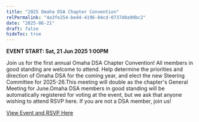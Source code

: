 ```yaml
---
title: "2025 Omaha DSA Chapter Convention"
relPermalink: "4a3fe254-be44-4196-84cd-073740a90bc2"
date: "2025-06-21"
draft: false
hideToc: true
---
```



**EVENT START: Sat, 21 Jun 2025 1:00PM**

Join us for the first annual Omaha DSA Chapter Convention! All members in good standing are welcome to attend. Help determine the priorities and direction of Omaha DSA for the coming year, and elect the new Steering Committee for 2025-26.This meeting will double as the chapter's General Meeting for June.Omaha DSA members in good standing will be automatically registered for voting at the event, but we ask that anyone wishing to attend RSVP here. If you are not a DSA member, join us!

[View Event and RSVP Here](https://actionnetwork.org/events/2025-omaha-dsa-chapter-convention)
